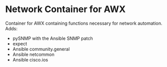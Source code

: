 # Network Container for AWX

Container for AWX containing functions necessary for network automation. Adds:

- pySNMP with the Ansible SNMP patch
- expect
- Ansible community.general
- Ansible netcommon
- Ansible cisco.ios
